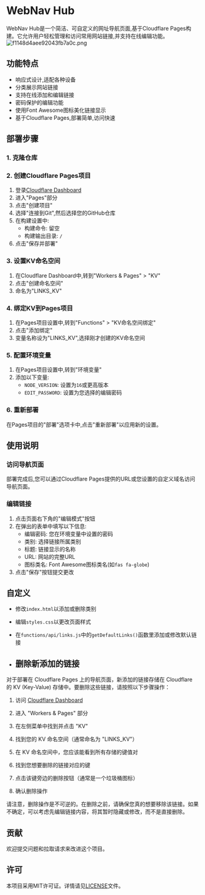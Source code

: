 # WebNav Hub

WebNav Hub是一个简洁、可自定义的网址导航页面,基于Cloudflare Pages构建。它允许用户轻松管理和访问常用网站链接,并支持在线编辑功能。
![f1148d4aee92043fb7a0c.png](https://img.186404.xyz/file/5fbf538aeded6157ac7e8.png)

## 功能特点

- 响应式设计,适配各种设备
- 分类展示网站链接
- 支持在线添加和编辑链接
- 密码保护的编辑功能
- 使用Font Awesome图标美化链接显示
- 基于Cloudflare Pages,部署简单,访问快速

## 部署步骤

### 1. 克隆仓库


### 2. 创建Cloudflare Pages项目

1. 登录[Cloudflare Dashboard](https://dash.cloudflare.com/)
2. 进入"Pages"部分
3. 点击"创建项目"
4. 选择"连接到Git",然后选择您的GitHub仓库
5. 在构建设置中:
   - 构建命令: 留空
   - 构建输出目录: `/`
6. 点击"保存并部署"

### 3. 设置KV命名空间

1. 在Cloudflare Dashboard中,转到"Workers & Pages" > "KV"
2. 点击"创建命名空间"
3. 命名为"LINKS_KV"

### 4. 绑定KV到Pages项目

1. 在Pages项目设置中,转到"Functions" > "KV命名空间绑定"
2. 点击"添加绑定"
3. 变量名称设为"LINKS_KV",选择刚才创建的KV命名空间

### 5. 配置环境变量

1. 在Pages项目设置中,转到"环境变量"
2. 添加以下变量:
   - `NODE_VERSION`: 设置为`16`或更高版本
   - `EDIT_PASSWORD`: 设置为您选择的编辑密码

### 6. 重新部署

在Pages项目的"部署"选项卡中,点击"重新部署"以应用新的设置。

## 使用说明

### 访问导航页面

部署完成后,您可以通过Cloudflare Pages提供的URL或您设置的自定义域名访问导航页面。

### 编辑链接

1. 点击页面右下角的"编辑模式"按钮
2. 在弹出的表单中填写以下信息:
   - 编辑密码: 您在环境变量中设置的密码
   - 类别: 选择链接所属类别
   - 标题: 链接显示的名称
   - URL: 网站的完整URL
   - 图标类名: Font Awesome图标类名(如`fas fa-globe`)
3. 点击"保存"按钮提交更改

## 自定义

- 修改`index.html`以添加或删除类别
- 编辑`styles.css`以更改页面样式
- 在`functions/api/links.js`中的`getDefaultLinks()`函数里添加或修改默认链接

- ## 删除新添加的链接

对于部署在 Cloudflare Pages 上的导航页面，新添加的链接存储在 Cloudflare 的 KV (Key-Value) 存储中。要删除这些链接，请按照以下步骤操作：

1. 访问 [Cloudflare Dashboard](https://dash.cloudflare.com/)

2. 进入 "Workers & Pages" 部分

3. 在左侧菜单中找到并点击 "KV"

4. 找到您的 KV 命名空间（通常命名为 "LINKS_KV"）

5. 在 KV 命名空间中，您应该能看到所有存储的键值对

6. 找到您想要删除的链接对应的键

7. 点击该键旁边的删除按钮（通常是一个垃圾桶图标）

8. 确认删除操作

请注意，删除操作是不可逆的。在删除之前，请确保您真的想要移除该链接。如果不确定，可以考虑先编辑链接内容，将其暂时隐藏或修改，而不是直接删除。

## 贡献

欢迎提交问题和拉取请求来改进这个项目。

## 许可

本项目采用MIT许可证。详情请见[LICENSE](LICENSE)文件。
